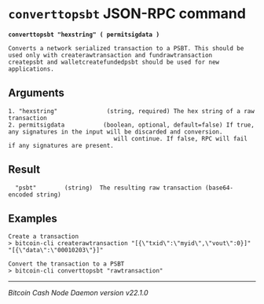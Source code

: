 `converttopsbt` JSON-RPC command
================================

**`converttopsbt "hexstring" ( permitsigdata )`**

```
Converts a network serialized transaction to a PSBT. This should be used only with createrawtransaction and fundrawtransaction
createpsbt and walletcreatefundedpsbt should be used for new applications.
```

Arguments
---------

```
1. "hexstring"              (string, required) The hex string of a raw transaction
2. permitsigdata           (boolean, optional, default=false) If true, any signatures in the input will be discarded and conversion.
                              will continue. If false, RPC will fail if any signatures are present.
```

Result
------

```
  "psbt"        (string)  The resulting raw transaction (base64-encoded string)
```

Examples
--------

```
Create a transaction
> bitcoin-cli createrawtransaction "[{\"txid\":\"myid\",\"vout\":0}]" "[{\"data\":\"00010203\"}]"

Convert the transaction to a PSBT
> bitcoin-cli converttopsbt "rawtransaction"
```

***

*Bitcoin Cash Node Daemon version v22.1.0*
